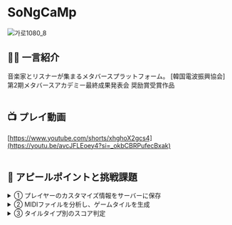 # SoNgCaMp

![가로1080_8](https://github.com/user-attachments/assets/4aa0fc26-c548-4995-86b3-895efaf5817f)


## 🧑‍🎤 一言紹介
音楽家とリスナーが集まるメタバースプラットフォーム。
[韓国電波振興協会] 第2期メタバースアカデミー最終成果発表会 奨励賞受賞作品
<br>
<br>

## 📺 プレイ動画
[https://www.youtube.com/shorts/xhghoX2gcs4](https://youtu.be/avcJFLEoey4?si=_okbCBRPufecBxak)
<br>
<br>



## 🦦 アピールポイントと挑戦課題

<details>
<summary>① プレイヤーのカスタマイズ情報をサーバーに保存</summary>





### 🔧 実装概要

アクセサリーの着用状況や各パーツの色調整などのカスタマイズ情報をサーバーに送信しました。

### 💻 ソースコード

```csharp
using UnityEngine.Networking;
using static HttpController;

HttpInfo httpInfo = new HttpInfo();

LoginResponseDTO dto = (LoginResponseDTO)PlayerManager.Get.GetValue("LoginInfo");

UserInfo_customizing userInfo_Customizing = new UserInfo_customizing(
    characterInfo.characterType,
    characterInfo.hexString_cloth,
    characterInfo.hexString_face,
    characterInfo.hexString_ribbon,
    characterInfo.hexString_skin,
    characterInfo.isBagON,
    characterInfo.isCapON,
    characterInfo.isCrownON,
    characterInfo.isGlassON,
    dto.userNo
);

dto.characterType = characterInfo.characterType;
dto.hexStringCloth = characterInfo.hexString_cloth;
dto.hexStringFace = characterInfo.hexString_face;
dto.hexStringRibbon = characterInfo.hexString_ribbon;
dto.hexStringSkin = characterInfo.hexString_skin;
dto.isBagOn = characterInfo.isBagON;
dto.isCapOn = characterInfo.isCapON;
dto.isCrownOn = characterInfo.isCrownON;
dto.isGlassOn = characterInfo.isGlassON;

PlayerManager.Get.Add("LoginInfo", dto);

// カスタマイズ保存
httpInfo.Set(RequestType.POST, "api/v1/users/customize", (DownloadHandler downHandler) =>
{
    // 저장하면 로비로 이동
    print(downHandler.text);

    // 요청하고 한번 더 불러오고
    ConnectionManager.Get.onJoinRoom = () =>
    {
        PhotonNetwork.LoadLevel(4);
    };
    ConnectionManager.Get.ConnectToPhoton();

}, true);

httpInfo.body = JsonUtility.ToJson(userInfo_Customizing);
HttpManager.Get().SendRequest(httpInfo);

```

</details>

<details>
<summary>② MIDIファイルを分析し、ゲームタイルを生成</summary>
    

### 🔧 実装概要
楽曲のMIDIファイルを分析し、音の長さやメロディーの種類に基づいて、Short、Long、Dragのゲームタイルを生成しました。

### 💻 ソースコード
```csharp
using CSharpSynth.Effects;
using CSharpSynth.Sequencer;
using CSharpSynth.Synthesis;
using CSharpSynth.Midi;

pulic class Midi2Note : MonoBehaviour
{
		MidiWequencer midiSequencer;
		private StreamSynthesizer midiStreamSynthesizer;
		public bankFilePath = "GM Bank/gm";
		public int bufferSize = 1024;
		private float[] sampleBuffer;
		public string midiPath = "ichumonandodemo.mid.txt";
		
		private void Awake()
		{
				midiStreamSynthesizer = new StreamSynthesizer(44100,2, bufferSize, 40);
				sampleBuffer = new float[midiStreamSynthesizer.BufferSize];
				midiStreamSynthesizer.LoadBank(bankFilePath);
				midiSequencer = new MidiSequencer(midiStreamsynthesizer);
				midiSequencer.LoadMidi(midiPath, false);
		}
		
		void Start()
		{
				List<MidiEventInfo> midiEvent_selectedTrack = midiSequencer.midiAllNoteEventsDic[instrumentIdx];
				
				for(int i = 0; i < midiEvents_selectedTrack.Count; i++)
				{
						// 모든 음 순회하며 미리 노트 정보 생성해두기
				}
		}
}
```
</details>
<details>
<summary>③ タイルタイプ別のスコア判定</summary>




### 🔧 実装概要
タイルタイプごとにタッチ判定を行い、スコア（Miss / Bad / Good / Great / Excellent）を決定しました。Missの場合は、カメラが揺れるエフェクトを実装しました。


</details>

<br>
<br>

